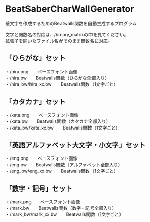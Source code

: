 # BeatSaberCharWallGenerator

壁文字を作成するためのBeatwalls関数を自動生成するプログラム<br>

文字と関数名の対応は、/binary_matrixの中を見てください。<br>
拡張子を除いたファイル名がそのまま関数名に対応。<br>

## 「ひらがな」セット<br>
・/hira.png　　ベースフォント画像<br>
・/hira.bw　　Beatwalls関数（ひらがな全部入り）<br>
・/hira_bw/hira_xx.bw　　Beatwalls関数（1文字ごと）<br>

## 「カタカナ」セット<br>
・/kata.png　　ベースフォント画像<br>
・/kata.bw　　Beatwalls関数（カタカナ全部入り）<br>
・/kata_bw/kata_xx.bw　　Beatwalls関数（1文字ごと）<br>

## 「英語アルファベット大文字・小文字」セット<br>
・/eng.png　　ベースフォント画像<br>
・/eng.bw　　Beatwalls関数（アルファベット全部入り）<br>
・/eng_bw/eng_xx.bw　　Beatwalls関数（1文字ごと）<br>

## 「数字・記号」セット<br>
・/mark.png　　ベースフォント画像<br>
・/mark.bw　　Beatwalls関数（数字・記号全部入り）<br>
・/mark_bw/mark_xx.bw　　Beatwalls関数（1文字ごと）<br>
